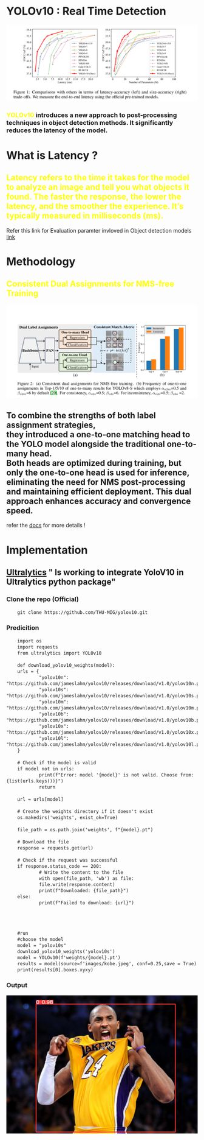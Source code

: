 # YOLOv10 : Real Time Detection
![alt text](images/image1.png)
### <span style="color:yellow; font-weight:bold">YOLOv10</span> introduces a new approach to post-processing techniques in object detection methods. It significantly reduces the latency of the model.

# What is Latency ?
## <span style="color:yellow"> Latency refers to the time it takes for the model to analyze an image and tell you what objects it found. The faster the response, the lower the latency, and the smoother the experience. It’s typically measured in milliseconds (ms). 

Refer this link for Evaluation paramter invloved in Object detection models [link](https://medium.com/@nikitamalviya/evaluation-of-object-detection-models-flops-fps-latency-params-size-memory-storage-map-8dc9c7763cfe)


# Methodology
## <span style="color:yellow"> Consistent Dual Assignments for NMS-free Training
![alt text](images/image2.png)

## To combine the strengths of both label assignment strategies, <br> they introduced a one-to-one matching head to the YOLO model alongside the traditional one-to-many head. <br> Both heads are optimized during training, but only the one-to-one head is used for inference, eliminating the need for NMS post-processing and maintaining efficient deployment. **This dual approach enhances accuracy and convergence speed.**
refer the [docs](docs/yolov10.pdf) for more details !

# Implementation
## [Ultralytics](https://docs.ultralytics.com/) " Is working to integrate YoloV10 in Ultralytics python package"
### Clone the repo (Official)

        git clone https://github.com/THU-MIG/yolov10.git

### Predicition

        import os
        import requests
        from ultralytics import YOLOv10

        def download_yolov10_weights(model):
        urls = {
                "yolov10n": "https://github.com/jameslahm/yolov10/releases/download/v1.0/yolov10n.pt",
                "yolov10s": "https://github.com/jameslahm/yolov10/releases/download/v1.0/yolov10s.pt",
                "yolov10m": "https://github.com/jameslahm/yolov10/releases/download/v1.0/yolov10m.pt",
                "yolov10b": "https://github.com/jameslahm/yolov10/releases/download/v1.0/yolov10b.pt",
                "yolov10x": "https://github.com/jameslahm/yolov10/releases/download/v1.0/yolov10x.pt",
                "yolov10l": "https://github.com/jameslahm/yolov10/releases/download/v1.0/yolov10l.pt"
        }

        # Check if the model is valid
        if model not in urls:
                print(f"Error: model '{model}' is not valid. Choose from: {list(urls.keys())}")
                return
        
        url = urls[model]
        
        # Create the weights directory if it doesn't exist
        os.makedirs('weights', exist_ok=True)
        
        file_path = os.path.join('weights', f"{model}.pt")

        # Download the file
        response = requests.get(url)
        
        # Check if the request was successful
        if response.status_code == 200:
                # Write the content to the file
                with open(file_path, 'wb') as file:
                file.write(response.content)
                print(f"Downloaded: {file_path}")
        else:
                print(f"Failed to download: {url}")




        #run
        #choose the model
        model = "yolov10s"
        download_yolov10_weights('yolov10s')
        model = YOLOv10(f'weights/{model}.pt')
        results = model(source=f'images/kobe.jpeg', conf=0.25,save = True)
        print(results[0].boxes.xyxy)

### Output
![alt text](images/result.jpeg)